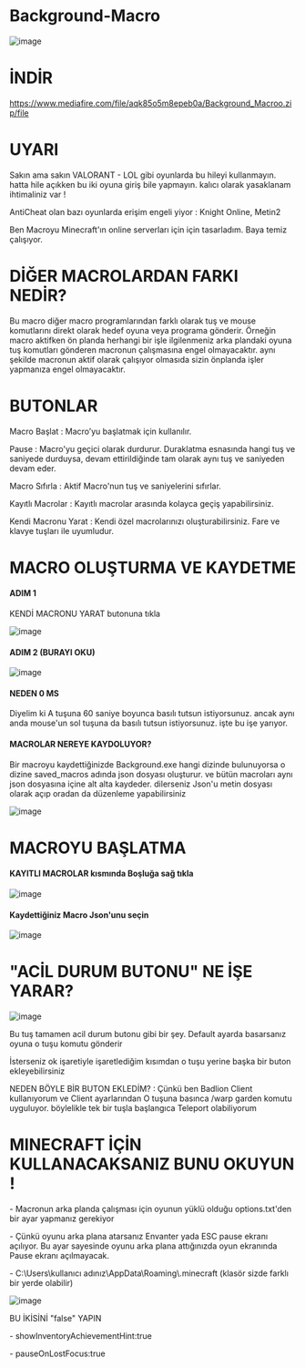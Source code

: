 # Background-Macro

![image](https://github.com/user-attachments/assets/393adb0c-aff3-437b-b29e-e1ab9b70282a)

# İNDİR
https://www.mediafire.com/file/aqk85o5m8epeb0a/Background_Macroo.zip/file

# UYARI

<p> Sakın ama sakın VALORANT - LOL gibi oyunlarda bu hileyi kullanmayın. hatta hile açıkken bu iki oyuna giriş bile yapmayın. kalıcı olarak yasaklanam ihtimaliniz var !

<p> AntiCheat olan bazı oyunlarda erişim engeli yiyor : Knight Online, Metin2

<p> Ben Macroyu Minecraft'ın online serverları için için tasarladım. Baya temiz çalışıyor.

# DİĞER MACROLARDAN FARKI NEDİR?
<p> Bu macro diğer macro programlarından farklı olarak tuş ve mouse komutlarını direkt olarak hedef oyuna veya programa gönderir. Örneğin macro aktifken ön planda herhangi bir işle ilgilenmeniz arka plandaki oyuna tuş komutları gönderen macronun çalışmasına engel olmayacaktır. aynı şekilde macronun aktif olarak çalışıyor olmasıda sizin önplanda işler yapmanıza engel olmayacaktır.

# BUTONLAR

<p> Macro Başlat : Macro’yu başlatmak için kullanılır.
<p> Pause : Macro'yu geçici olarak durdurur. Duraklatma esnasında hangi tuş ve saniyede durduysa, devam ettirildiğinde tam olarak aynı tuş ve saniyeden devam eder.
<p> Macro Sıfırla : Aktif Macro'nun tuş ve saniyelerini sıfırlar.
<p> Kayıtlı Macrolar : Kayıtlı macrolar arasında kolayca geçiş yapabilirsiniz.
<p> Kendi Macronu Yarat : Kendi özel macrolarınızı oluşturabilirsiniz. Fare ve klavye tuşları ile uyumludur.

# MACRO OLUŞTURMA VE KAYDETME

#### ADIM 1

<p> KENDİ MACRONU YARAT butonuna tıkla

![image](https://github.com/user-attachments/assets/b7f7171b-50be-48ba-b07e-0b4682bd69ea)

#### ADIM 2 (BURAYI OKU)

![image](https://github.com/user-attachments/assets/a4b00502-851b-4f91-a64e-a82b62c82793)

#### NEDEN 0 MS
<p> Diyelim ki A tuşuna 60 saniye boyunca basılı tutsun istiyorsunuz. ancak aynı anda mouse'un sol tuşuna da basılı tutsun istiyorsunuz. işte bu işe yarıyor.

#### MACROLAR NEREYE KAYDOLUYOR?

<p> Bir macroyu kaydettiğinizde Background.exe hangi dizinde bulunuyorsa o dizine saved_macros adında json dosyası oluşturur. ve bütün macroları aynı json dosyasına içine alt alta kaydeder. dilerseniz Json'u metin dosyası olarak açıp oradan da düzenleme yapabilirsiniz

![image](https://github.com/user-attachments/assets/4caf164d-d0c1-4155-b17c-d5b80ded059c)

# MACROYU BAŞLATMA

#### KAYITLI MACROLAR kısmında Boşluğa sağ tıkla

![image](https://github.com/user-attachments/assets/0f468420-65d6-4cbf-a1d3-0035df1632e1)

#### Kaydettiğiniz Macro Json'unu seçin

![image](https://github.com/user-attachments/assets/5f7a25c9-d061-42ee-b89d-09a12b426014)


# "ACİL DURUM BUTONU" NE İŞE YARAR?

![image](https://github.com/user-attachments/assets/fc5ed774-e74d-4816-ac1e-f6bc2031cb09)


<p> Bu tuş tamamen acil durum butonu gibi bir şey. Default ayarda basarsanız oyuna o tuşu komutu gönderir

<p> İsterseniz ok işaretiyle işaretlediğim kısımdan o tuşu yerine başka bir buton ekleyebilirsiniz

<p> NEDEN BÖYLE BİR BUTON EKLEDİM? : Çünkü ben Badlion Client kullanıyorum ve Client ayarlarından O tuşuna basınca /warp garden komutu uyguluyor. böylelikle tek bir tuşla başlangıca Teleport olabiliyorum


# MINECRAFT İÇİN KULLANACAKSANIZ BUNU OKUYUN !

<p> - Macronun arka planda çalışması için oyunun yüklü olduğu options.txt'den bir ayar yapmanız gerekiyor

<p> - Çünkü oyunu arka plana atarsanız Envanter yada ESC pause ekranı açılıyor. Bu ayar sayesinde oyunu arka plana attığınızda oyun ekranında Pause ekranı açılmayacak.

<p> - C:\Users\kullanıcı adınız\AppData\Roaming\.minecraft   (klasör sizde farklı bir yerde olabilir)

![image](https://github.com/user-attachments/assets/168093dd-0e38-4707-973a-af2a44c862c5)

BU İKİSİNİ "false" YAPIN

<p> - showInventoryAchievementHint:true
<p> - pauseOnLostFocus:true
